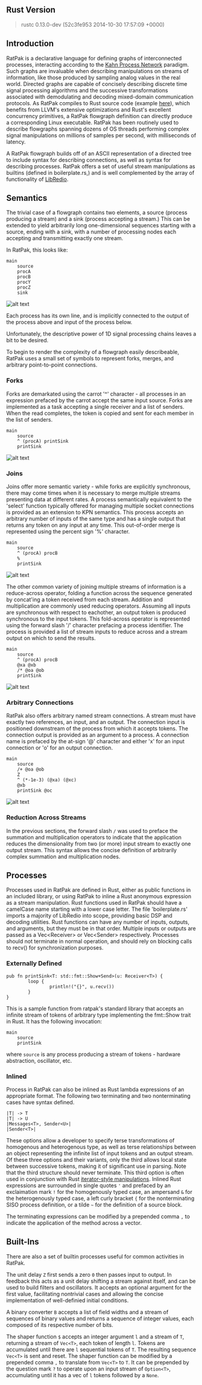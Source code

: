 ## Rust Version

> rustc 0.13.0-dev (52c3fe953 2014-10-30 17:57:09 +0000)

## Introduction

RatPak is a declarative language for defining graphs of interconnected processes, interacting according to the [Kahn Process Network](http://itdaniher.com/static/Daniher-KPN.pdf) paradigm. Such graphs are invaluable when describing manipulations on streams of information, like those produced by sampling analog values in the real world. Directed graphs are capable of concisely describing discrete time signal processing algorithms and the successive transformations associated with demodulating and decoding mixed-domain communication protocols. As RatPak compiles to Rust source code (example [here](./stage3.rs)), which benefits from LLVM's extensive optimizations and Rust's excellent concurrency primitives, a RatPak flowgraph definition can directly produce a corresponding Linux executable. RatPak has been routinely used to describe flowgraphs spanning dozens of OS threads performing complex signal manipulations on millions of samples per second, with milliseconds of latency.

A RatPak flowgraph builds off of an ASCII representation of a directed tree to include syntax for describing connections, as well as syntax for describing processes. RatPak offers a set of useful stream manipulations as builtins (defined in boilerplate.rs,) and is well complemented by the array of functionality of [LibRedio](https://github.com/ade-ma/LibRedio).

## Semantics

The trivial case of a flowgraph contains two elements, a source (process producing a stream) and a sink (process accepting a stream.) This can be extended to yield arbitrarily long one-dimensional sequences starting with a source, ending with a sink, with a number of processing nodes each accepting and transmitting exactly one stream.

In RatPak, this looks like:

```
main
	source
	procA
	procB
	procY
	procZ
	sink
```

![alt text](./clips/linear.png "rendered block diagram")

Each process has its own line, and is implicitly connected to the output of the process above and input of the process below.

Unfortunately, the descriptive power of 1D signal processing chains leaves a bit to be desired.

To begin to render the complexity of a flowgraph easily describeable, RatPak uses a small set of symbols to represent forks, merges, and arbitrary point-to-point connections.

### Forks

Forks are demarkated using the carrot '^' character - all processes in an expression prefaced by the carrot accept the same input source. Forks are implemented as a task accepting a single receiver and a list of senders. When the read completes, the token is copied and sent for each member in the list of senders.

```
main
	source
	^ (procA) printSink
	printSink
```

![alt text](./clips/fork.png "rendered block diagram")

### Joins

Joins offer more semantic variety - while forks are explicitly synchronous, there may come times when it is necessary to merge multiple streams presenting data at different rates. A process semantically equivalent to the 'select' function typically offered for managing multiple socket connections is provided as an extension to KPN semantics. This process accepts an arbitrary number of inputs of the same type and has a single output that returns any token on any input at any time. This out-of-order merge is represented using the percent sign '%' character.

```
main
	source
	^ (procA) procB
	%
	printSink
```

![alt text](./clips/forkjoin.png "rendered block diagram")

The other common variety of joining multiple streams of information is a reduce-across operator, folding a function across the sequence generated by concat'ing a token received from each stream. Addition and multiplication are commonly used reducing operators. Assuming all inputs are synchronous with respect to eachother, an output token is produced synchronous to the input tokens. This fold-across operator is represented using the forward slash '/' character prefacing a process identifier. The process is provided a list of stream inputs to reduce across and a stream output on which to send the results.

```
main
	source
	^ (procA) procB
	@xa @xb
	/* @oa @ob
	printSink
```

![alt text](./clips/mulacross.png "rendered block diagram")

### Arbitrary Connections

RatPak also offers arbitrary named stream connections. A stream must have exactly two references, an input, and an output. The connection input is positioned downstream of the process from which it accepts tokens. The connection output is provided as an argument to a process. A connection name is prefaced by the at-sign '@' character and either 'x' for an input connection or 'o' for an output connection.

```
main
	source
	/+ @oa @ob
	Z
	^ (*-1e-3) (@xa) (@xc)
	@xb
	printSink @oc
```

![alt text](./clips/onepolelpf.png "rendered block diagram")

### Reduction Across Streams

In the previous sections, the forward slash `/` was used to preface the summation and multiplication operators to indicate that the application reduces the dimensionality from two (or more) input stream to exactly one output stream. This syntax allows the concise definition of arbitrarily complex summation and multiplication nodes.

## Processes

Processes used in RatPak are defined in Rust, either as public functions in an included library, or using RatPak to inline a Rust anonymous expression as a stream manipulation. Rust functions used in RatPak should have a camelCase name starting with a lower case letter. The file 'boilerplate.rs' imports a majority of LibRedio into scope, providing basic DSP and decoding utilities. Rust functions can have any number of inputs, outputs, and arguments, but they must be in that order. Multiple inputs or outputs are passed as a Vec<Receiver<T>> or Vec<Sender<T>> respectively. Processes should not terminate in normal operation, and should rely on blocking calls to recv() for synchronization purposes.

### Externally Defined

```
pub fn printSink<T: std::fmt::Show+Send>(u: Receiver<T>) {
        loop {
                println!("{}", u.recv())
        }
}
```

This is a sample function from ratpak's standard library that accepts an infinite stream of tokens of arbitrary type implementing the fmt::Show trait in Rust. It has the following invocation:

```
main
	source
	printSink
```

where `source` is any process producing a stream of tokens - hardware abstraction, oscillator, etc.

### Inlined

Process in RatPak can also be inlined as Rust lambda expressions of an appropriate format. The following two terminating and two nonterminating cases have syntax defined.

```
|T| -> T
|T| -> U
|Messages<T>, Sender<U>|
|Sender<T>|
```

These options allow a developer to specify terse transformations of homogenous and heterogenous type, as well as terse relationships between an object representing the infinite list of input tokens and an output stream. Of these three options and their variants, only the third allows local state between successive tokens, making it of significant use in parsing. Note that the third structure should never terminate. This third option is often used in conjunction with Rust [iterator-style manipulations](http://static.rust-lang.org/doc/master/core/iter/trait.Iterator.html). Inlined Rust expressions are surrounded in single quotes `'` and prefaced by an exclaimation mark `!` for the homogenously typed case, an ampersand `&` for the heterogenously typed case, a left curly bracket `{` for the nonterminating SISO process definition, or a tilde `~` for the definition of a source block.

The terminating expressions can be modified by a prepended comma `,` to indicate the application of the method across a vector.

## Built-Ins

There are also a set of builtin processes useful for common activities in RatPak.

The unit delay `Z` first sends a zero `0` then passes input to output. In feedback this acts as a unit delay shifting a stream against itself, and can be used to build filters and oscillators. It accepts an optional argument for the first value, facilitating nontrivial cases and allowing the concise implementation of well-definied initial conditions.

A binary converter `B` accepts a list of field widths and a stream of sequences of binary values and returns a sequence of integer values, each composed of its respective number of bits.

The shaper function `$` accepts an integer argument `l` and a stream of `T`, returning a stream of `Vec<T>`, each token of length `l`. Tokens are accumulated until there are `l` sequential tokens of `T`. The resulting sequence `Vec<T>` is sent and reset. The shaper function can be modified by a prepended comma `,` to translate from `Vec<T>` to `T`. It can be prepended by the question mark `?` to operate upon an input stream of `Option<T>`, accumulating until it has a vec of `l` tokens followed by a `None`.

